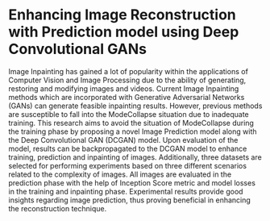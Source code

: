 # Enhancing Image Reconstruction with Prediction model using Deep Convolutional GANs
Image Inpainting has gained a lot of popularity within the applications of Computer Vision and Image Processing due to the ability of generating, restoring and modifying images and videos. Current Image Inpainting methods which are incorporated with Generative Adversarial Networks (GANs) can generate feasible inpainting results. However, previous methods are susceptible to fall into the ModeCollapse situation due to inadequate training. This research aims to avoid the situation of ModeCollapse during the training phase by proposing a novel Image Prediction model along with the Deep Convolutional GAN (DCGAN) model. Upon evaluation of the model, results can be backpropagated to the DCGAN model to enhance training, prediction and inpainting of images. Additionally, three datasets are selected for performing experiments based on three different scenarios related to the complexity of images. All images are evaluated in the prediction phase with the help of Inception Score metric and model losses in the training and inpainting phase. Experimental results provide good insights regarding image prediction, thus proving beneficial in enhancing the reconstruction technique.
